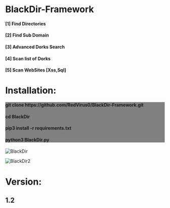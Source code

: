 # BlackDir-Framework
 <h4>[1] Find Directories<br></h4>
 <h4>[2] Find Sub Domain<br></h4>
  <h4>[3] Advanced Dorks Search </h4>
  <h4>[4] Scan list of Dorks </h4>
 <h4>[5] Scan WebSites [Xss,Sql] </h4>
<h1>Installation:</h1>
<div style="background-color:grey;">
   <h4>git clone https://github.com/RedVirus0/BlackDir-Framework.git</h4>
   <h4>cd BlackDir</h4>
   <h4>pip3 install -r requirements.txt</h4>
   <h4>python3 BlackDir.py<h4>
</div>
 
![BlackDir](https://user-images.githubusercontent.com/46041727/78068401-07710e00-73a1-11ea-86f3-d8cba5da5719.PNG)



![BlackDir2](https://user-images.githubusercontent.com/46041727/78068465-1d7ece80-73a1-11ea-9e50-813c7e0793e5.PNG)



# Version:
<b><h2>1.2</h2></b>
